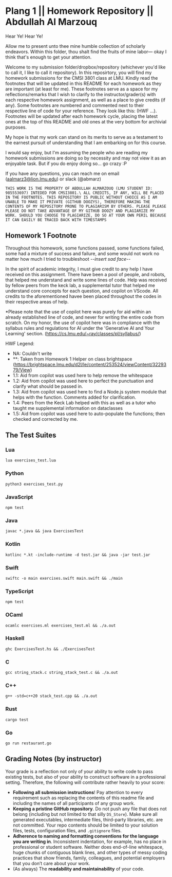 # Plang 1 || Homework Repository || Abdullah Al Marzouq

Hear Ye! Hear Ye!

Allow me to present unto thee mine humble collection of scholarly endeavors. Within this folder, thou shalt find the fruits of mine labor— okay I think that's enough to get your attention.

Welcome to my submission folder/dropbox/repository (whichever you'd like to call it, I like to call it repository). In this reposirtory, you will find my homework submissions for the CMSI 3801 class at LMU. Kindly read the footnotes that will be updated in this README for each homework as they are important (at least for me). These footnotes serve as a space for my reflections/remarks that I wish to clarify to the instructor/grader(s) with each respective homework assignment, as well as a place to give credits (if any). Some footnotes are numbered and commented next to their respective line of code for your reference. They look like this: (HWF ...). Footnotes will be updated after each homework cycle, placing the latest ones at the top of this README and old ones  at the very bottom for archivial purposes.

My hope is that my work can stand on its merits to serve as a testament to the earnest pursuit of understanding that I am embarking on for this course.

I would say enjoy, but I'm assuming the people who are reading my homework submissions are doing so by necessity and may not view it as an enjoyable task. But if you do enjoy doing so... go crazy :P

If you have any questions, you can reach me on email (aalmarz3@lion.lmu.edu) or slack (@abmarz)

```
THIS WORK IS THE PROPERTY OF ABDULLAH ALMARZOUQ (LMU STUDENT ID: 985553697) INTEDED FOR CMSI3801.\ ALL CREDITS, IF ANY, WILL BE PLACED IN THE FOOTNOTES. THIS REPOSITORY IS PUBLIC WITHOUT CHOICE AS I AM UNABLE TO MAKE IT PRIVATE (GITHUB DOOZYS), THEREFORE MAKING THE CONTENTS OF MY REPOSITORY PRONE TO PLAGIARISM BY OTHERS. PLEASE PLEASE PLEASE DO NOT TAKE ADVANTAGE OF MY GITHUB DOOZY AND PLAGIARIZE MY WORK. SHOULD YOU CHOOSE TO PLAGIARIZE, DO SO AT YOUR OWN PERIL BECAUSE IT CAN EASILY BE TRACED BACK WITH TIMESTAMPS
```

## Homework 1 Footnote
Throughout this homework, some functions passed, some functions failed, some had a mixture of success and failure, and some would not work no matter how much I tried to troubleshoot --*insert sad face*--

In the spirit of academic integrity, I must give credit to any help I have received on this assignment. There have been a pool of people, and robots, that helped me understand and write some lines of code. Help was received by fellow peers from the keck lab, a supplemental tutor that helped me understand core concepts for each question, and copilot on VScode. All credits to the aforementioned havee been placed throughout the codes in their respective areas of help.

*Please note that the use of copilot here was purely for aid within an already established line of code, and never for writing the entire code from scratch. On my honor, the use of copilot here was in compliance with the syllabus rules and regulations for AI under the 'Generative AI and Your Learning' section. (https://cs.lmu.edu/~ray/classes/pl/syllabus/)

HWF Legend:
- NA: Couldn't write
- **: Taken from Homework 1 Helper on class brightspace (https://brightspace.lmu.edu/d2l/le/content/253524/viewContent/3229379/View)
- 1.1: Aid from copilot was used here to help remove the whitespace
- 1.2: Aid from copilot was used here to perfect the punctuation and clarify what should be passed in.
- 1.3: Aid from copilot was used here to find a Node.js system module that helps with the function. Comments added for clarification.
- 1.4: Peers from the Keck Lab helped with this as well as a tutor who taught me supplemental information on dataclasses 
- 1.5: Aid from copilot was used here to auto-populate the functions; then checked and corrected by me.

## The Test Suites

### Lua

```
lua exercises_test.lua
```

### Python

```
python3 exercises_test.py
```

### JavaScript

```
npm test
```

### Java

```
javac *.java && java ExercisesTest
```

### Kotlin

```
kotlinc *.kt -include-runtime -d test.jar && java -jar test.jar
```

### Swift

```
swiftc -o main exercises.swift main.swift && ./main
```

### TypeScript

```
npm test
```

### OCaml

```
ocamlc exercises.ml exercises_test.ml && ./a.out
```

### Haskell

```
ghc ExercisesTest.hs && ./ExercisesTest
```

### C

```
gcc string_stack.c string_stack_test.c && ./a.out
```

### C++

```
g++ -std=c++20 stack_test.cpp && ./a.out
```

### Rust

```
cargo test
```

### Go

```
go run restaurant.go
```

## Grading Notes (by instructor)

Your grade is a reflection not only of your ability to write code to pass existing tests, but also of your ability to construct software in a professional setting. Therefore, the following will contribute rather heavily to your score:

- **Following all submission instructions**! Pay attention to every requirement such as replacing the contents of this readme file and including the names of all participants of any group work.
- **Keeping a pristine GitHub repository**. Do not push any file that does not belong (including but not limited to that silly `DS_Store`). Make sure all generated executables, intermediate files, third-party libraries, etc. are not committed. Your repo contents should be limited to your solution files, tests, configuration files, and `.gitignore` files.
- **Adherence to naming and formatting conventions for the language you are writing in**. Inconsistent indentation, for example, has no place in professional or student software. Neither does end-of-line whitespace, huge chunks of contiguous blank lines, and other types of messy coding practices that show friends, family, colleagues, and potential employers that you don’t care about your work.
- (As always) The **readability and maintainability** of your code.
